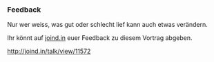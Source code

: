 ### Feedback

Nur wer weiss, was gut oder schlecht lief kann auch etwas verändern.

Ihr könnt auf [joind.in](http://joind.in) euer Feedback zu diesem Vortrag abgeben.

http://joind.in/talk/view/11572